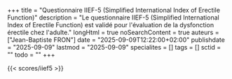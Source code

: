 +++
title = "Questionnaire IIEF-5 (Simplified International Index of Erectile Function)"
description = "Le questionnaire IIEF-5 (Simplified International Index of Erectile Function) est validé pour l'évaluation de la dysfonction érectile chez l'adulte."
longHtml = true
noSearchContent = true
auteurs = ["Jean-Baptiste FRON"]
date = "2025-09-09T12:22:00+02:00"
publishdate = "2025-09-09"
lastmod = "2025-09-09"
specialites = []
tags = []
sctid = ""
todo = ""
+++

{{< scores/iief5 >}}
